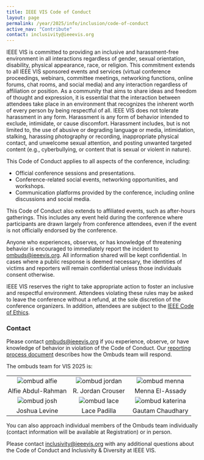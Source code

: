 ```yaml
---
title: IEEE VIS Code of Conduct
layout: page
permalink: /year/2025/info/inclusion/code-of-conduct
active_nav: "Contribute"
contact: inclusivity@ieeevis.org
---
```


IEEE VIS is committed to providing an inclusive and harassment-free environment in all interactions regardless of gender, sexual orientation, disability, physical appearance, race, or religion. This commitment extends to  all IEEE VIS sponsored events and services (virtual conference proceedings, webinars, committee meetings, networking functions, online forums, chat rooms, and social media) and any interaction regardless of affiliation or position. As a community that aims to share ideas and freedom of thought and expression, it is essential that the interaction between attendees take place in an environment that recognizes the inherent worth of every person by being respectful of all. IEEE VIS does not tolerate harassment in any form. Harassment is any form of behavior intended to exclude, intimidate, or cause discomfort. Harassment includes, but is not limited to, the use of abusive or degrading language or media, intimidation, stalking, harassing photography or recording, inappropriate physical contact, and unwelcome sexual attention, and posting unwanted targeted content (e.g., cyberbullying, or content that is sexual or violent in nature). 

This Code of Conduct applies to all aspects of the conference, including:
* Official conference sessions and presentations.
* Conference-related social events, networking opportunities, and workshops.
* Communication platforms provided by the conference, including online discussions and social media.

This Code of Conduct also extends to affiliated events, such as after-hours gatherings. This includes any event held during the conference where participants are drawn largely from conference attendees, even if the event is not officially endorsed by the conference.

Anyone who experiences, observes, or has knowledge of threatening behavior is encouraged to immediately report the incident to [ombuds@ieeevis.org](mailto:ombuds@ieeevis.org). All information shared will be kept confidential. In cases where a public response is deemed necessary, the identities of victims and reporters will remain confidential unless those individuals consent otherwise.

IEEE VIS reserves the right to take appropriate action to foster an inclusive and respectful environment. Attendees violating these rules may be asked to leave the conference without a refund, at the sole discretion of the conference organizers. In addition, attendees are subject to the [IEEE Code of Ethics](https://www.ieee.org/about/corporate/governance/p7-8.html).

### Contact

Please contact [ombuds@ieeevis.org](mailto:ombuds@ieeevis.org) if you experience, observe, or have knowledge of behavior in violation of the Code of Conduct.  Our [reporting process document](coc-reporting-process) describes how the Ombuds team will respond.

The ombuds team for VIS 2025 is: 

<center>
<table style="text-align: center;">
  <tbody>
    <tr style="border-bottom: 0px;">
      <td style="padding: 3px; width: 33%;"><img src="/year/2025/assets/ombuds/alfie.jpeg" alt="ombud alfie" style="min-width: 100px"/></td>
      <td style="padding: 3px; width: 33%;"><img src="/year/2025/assets/ombuds/jordan.jpeg" alt="ombud jordan" style="min-width: 100px"/></td>
      <td style="padding: 3px; width: 33%;"><img src="/year/2025/assets/ombuds/menna.jpeg" alt="ombud menna" style="min-width: 100px"/></td>
    </tr>
    <tr>
      <td style="padding: 3px; width: 33%;">Alfie Abdul-Rahman</td>
      <td style="padding: 3px; width: 33%;">R. Jordan Crouser</td>
      <td style="padding: 3px; width: 33%;">Menna El-Assady</td>
    </tr>
    <tr style="border-bottom: 0px;">
      <td style="padding: 3px; width: 33%;"><img src="/year/2025/assets/ombuds/josh.jpeg" alt="ombud josh" style="min-width: 100px"/></td>
      <td style="padding: 3px; width: 33%;"><img src="/year/2025/assets/ombuds/lace.jpeg" alt="ombud lace" style="min-width: 100px"/></td>
      <td style="padding: 3px; width: 33%;"><img src="/year/2025/assets/ombuds/katerina.jpeg" alt="ombud katerina" style="min-width: 100px"/></td>
    </tr>
    <tr>
      <td style="padding: 3px; width: 33%;">Joshua Levine</td>
      <td style="padding: 3px; width: 33%;">Lace Padilla</td>
      <td style="padding: 3px; width: 33%;">Gautam Chaudhary</td>
    </tr>
  </tbody>
</table>
</center>

You can also approach individual members of the Ombuds team individually (contact information will be available at Registration) or in person.

Please contact [inclusivity@ieeevis.org](mailto:inclusivity@ieeevis.org) with any additional questions about the Code of Conduct and Inclusivity & Diversity at IEEE VIS.
 
